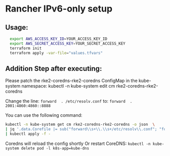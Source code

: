 # Rancher IPv6-only setup

## Usage:

```sh  
  export AWS_ACCESS_KEY_ID=YOUR_ACCESS_KEY_ID
  export AWS_SECRET_ACCESS_KEY=YOUR_SECRET_ACCESS_KEY
  terraform init
  terraform apply -var-file="values.tfvars"
```

## Addition Step after executing:

Please patch the rke2-coredns-rke2-coredns ConfigMap in the kube-system namespace:
kubectl -n kube-system edit cm rke2-coredns-rke2-coredns

Change the line:
  `forward  . /etc/resolv.conf`
to:
  `forward  . 2001:4860:4860::8888`

You can use the following command:

```sh
kubectl -n kube-system get cm rke2-coredns-rke2-coredns -o json  \
| jq '.data.Corefile |= sub("forward\\s+\\.\\s+/etc/resolv\\.conf"; "forward  . 2001:4860:4860::8888")' \
| kubectl apply -f -
```

Coredns will reload the config shortly
Or restart CoreDNS:
`kubectl -n kube-system delete pod -l k8s-app=kube-dns`

